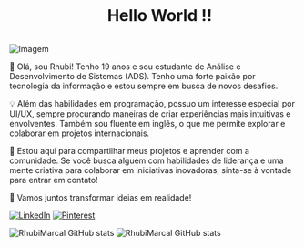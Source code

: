 <!--título-->
<div id="user-content-toc">
  <ul align="center">
    <summary><h1 style="display: inline-block">Hello World !!</h1></summary>
</div>

<p align="left">
  <img align="center" src="https://mir-s3-cdn-cf.behance.net/project_modules/max_1200/9fe826107812099.5faf8831d90b0.gif" alt="Imagem">
</p>

<!-- Presentation -->
<p>
 👋 Olá, sou Rhubi! Tenho 19 anos e sou estudante de Análise e Desenvolvimento de Sistemas (ADS). Tenho uma forte paixão por tecnologia da informação e estou sempre em busca de novos desafios.

💡 Além das habilidades em programação, possuo um interesse especial por UI/UX, sempre procurando maneiras de criar experiências mais intuitivas e envolventes. Também sou fluente em inglês, o que me permite explorar e colaborar em projetos internacionais.

🌟 Estou aqui para compartilhar meus projetos e aprender com a comunidade. Se você busca alguém com habilidades de liderança e uma mente criativa para colaborar em iniciativas inovadoras, sinta-se à vontade para entrar em contato!

🚀 Vamos juntos transformar ideias em realidade!
</p>

<!-- Links -->
[![LinkedIn](https://img.shields.io/badge/LinkedIn-0077B5?style=for-the-badge&logo=linkedin&logoColor=white)](https://www.linkedin.com/in/rhubimarcal/)
[![Pinterest](https://img.shields.io/badge/Pinterest-C8232C?style=for-the-badge&logo=pinterest&logoColor=white)](https://br.pinterest.com/RhubiMarcal/)

<!-- GithubStats -->
![RhubiMarcal GitHub stats](https://github-readme-stats.vercel.app/api/top-langs?username=RhubiMarcal&show_icons=true&theme=gotham)
![RhubiMarcal GitHub stats](https://github-readme-stats.vercel.app/api?username=RhubiMarcal&show_icons=true&theme=gotham)
